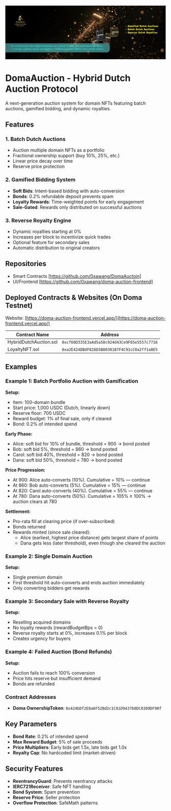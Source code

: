 ![Domain Auction Banner](https://raw.githubusercontent.com/0xawang/DomaAuction/main/domain-auction-banner.png)

# DomaAuction - Hybrid Dutch Auction Protocol

A next-generation auction system for domain NFTs featuring batch auctions, gamified bidding, and dynamic royalties.

## Features

### 1. Batch Dutch Auctions
- Auction multiple domain NFTs as a portfolio
- Fractional ownership support (buy 10%, 25%, etc.)
- Linear price decay over time
- Reserve price protection

### 2. Gamified Bidding System
- **Soft Bids**: Intent-based bidding with auto-conversion
- **Bonds**: 0.2% refundable deposit prevents spam
- **Loyalty Rewards**: Time-weighted points for early engagement
- **Sale-Gated**: Rewards only distributed on successful auctions

### 3. Reverse Royalty Engine
- Dynamic royalties starting at 0%
- Increases per block to incentivize quick trades
- Optional feature for secondary sales
- Automatic distribution to original creators

## Repositories
- Smart Contracts [https://github.com/0xawang/DomaAuctoin]
- UI/Frontend [https://github.com/0xawang/doma-auction-frontend]

## Deployed Contracts & Websites (On Doma Testnet)

Website: [https://doma-auction-frontend.vercel.app/](https://doma-auction-frontend.vercel.app/)

| Contract Name          | Address                                      |
|------------------------|----------------------------------------------|
| HybridDutchAuction.sol | `0xcf60D335E3aAd5a58c924d43Ce9F65e5557c7716` |
| LoyaltyNFT.sol         | `0xa2E424DBdF826D5B80301B7F4C91cC0a2ff1a8E5` |


## Examples

### Example 1: Batch Portfolio Auction with Gamification

**Setup:**
- Item: 100-domain bundle
- Start price: 1,000 USDC (Dutch, linearly down)
- Reserve floor: 700 USDC
- Reward budget: 1% of final sale, only if cleared
- Bond: 0.2% of intended spend

**Early Phase:**
- Alice: soft bid for 10% of bundle, threshold = 900 → bond posted
- Bob: soft bid 5%, threshold = 860 → bond posted
- Carol: soft bid 40%, threshold = 820 → bond posted
- Dana: soft bid 50%, threshold = 780 → bond posted

**Price Progression:**
- At 900: Alice auto-converts (10%). Cumulative = 10% — continue
- At 860: Bob auto-converts (5%). Cumulative = 15% — continue
- At 820: Carol auto-converts (40%). Cumulative = 55% — continue
- At 780: Dana auto-converts (50%). Cumulative = 105% ≥ 100% → auction clears at 780

**Settlement:**
- Pro-rata fill at clearing price (if over-subscribed)
- Bonds returned
- Rewards minted (since sale cleared):
  - Alice (earliest, highest price distance) gets largest share of points
  - Dana gets less (later threshold), even though she cleared the auction

### Example 2: Single Domain Auction

**Setup:**
- Single premium domain
- First threshold hit auto-converts and ends auction immediately
- Only converting bidders get rewards

### Example 3: Secondary Sale with Reverse Royalty

**Setup:**
- Reselling acquired domains
- No loyalty rewards (rewardBudgetBps = 0)
- Reverse royalty starts at 0%, increases 0.1% per block
- Creates urgency for buyers


### Example 4: Failed Auction (Bond Refunds)

**Setup:**
- Auction fails to reach 100% conversion
- Price hits reserve but insufficient demand
- Bonds are refunded

### Contract Addresses
- **Doma OwnershipToken**: `0x424bDf2E8a6F52Bd2c1C81D9437b0DC0309DF90f`

## Key Parameters

- **Bond Rate**: 0.2% of intended spend
- **Max Reward Budget**: 5% of sale proceeds
- **Price Multipliers**: Early bids get 1.5x, late bids get 1.0x
- **Royalty Cap**: No hardcoded limit (market-driven)

## Security Features

- **ReentrancyGuard**: Prevents reentrancy attacks
- **IERC721Receiver**: Safe NFT handling
- **Bond System**: Spam prevention
- **Reserve Price**: Seller protection
- **Overflow Protection**: SafeMath patterns

